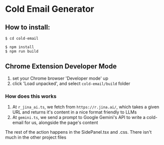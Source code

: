 # Cold Email Generator

## How to install:

```shell
$ cd cold-email

$ npm install
$ npm run build
```

## Chrome Extension Developer Mode

1. set your Chrome browser 'Developer mode' up
2. click 'Load unpacked', and select `cold-email/build` folder

### How does this works

1. At `r_jina_ai.ts`, we fetch from `https://r.jina.ai/`, which takes a given URL and returns it's content in a nice format friendly to LLMs
2. At `gemini.ts`, we send a prompt to Google Gemini's API to write a cold-email for us, alongside the page's content

The rest of the action happens in the SidePanel.tsx and .css. There isn't much in the other project files